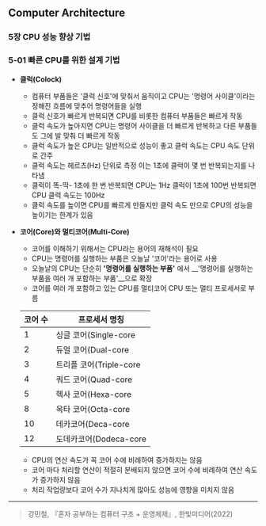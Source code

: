 ## Computer Architecture

### 5장 CPU 성능 향상 기법 

### 5-01 빠른 CPU를 위한 설계 기법      
- **클럭(Colock)**
  - 컴퓨터 부품들은 '클럭 신호'에 맞춰서 움직이고 CPU는 '명령어 사이클'이라는 정해진 흐름에 맞추어 명령어들을 실행
  - 클럭 신호가 빠르게 반복되면 CPU를 비롯한 컴퓨터 부품들은 빠르게 작동
  - 클럭 속도가 높아지면 CPU는 명령어 사이클을 더 빠르게 반복하고 다른 부품들도 그에 발 맞춰 더 빠르게 작동
  - 클럭 속도가 높은 CPU는 일반적으로 성능이 좋고 클럭 속도는 CPU 속도 단위로 간주
  - 클럭 속도는 헤르츠(Hz) 단위로 측정 이는 1초에 클럭이 몇 번 반복되는지를 나타냄
  - 클럭이 똑-딱- 1초에 한 번 반복되면 CPU는 1Hz 클럭이 1초에 100번 반복되면 CPU 클럭 속도는 100Hz
  - 클럭 속도를 높이면 CPU를 빠르게 만들지만 클럭 속도 만으로 CPU의 성능을 높이기는 한계가 있음

- **코어(Core)와 멀티코어(Multi-Core)**
  - 코어를 이해하기 위해서는 CPU라는 용어의 재해석이 필요
  - CPU는 명령어를 실행하는 부품은 오늘날 '코어'라는 용어로 사용
  - 오늘날의 CPU는 단순히 __'명령어를 실행하는 부품'__ 에서 __'명령어를 실행하는 부품을 여러 개 포함하는 부품'__으로 확장
  - 코어를 여러 개 포함하고 있는 CPU를 멀티코어 CPU 또는 멀티 프로세서로 부름
  
  |코어 수|프로세서 명칭|
  |----|---|
  |1|싱글 코어(Single-core|
  |2|듀얼 코어(Dual-core|
  |3|트리플 코어(Triple-core|
  |4|쿼드 코어(Quad-core| 
  |5|헥사 코어(Hexa-core| 
  |8|옥타 코어(Octa-core| 
  |10|데카코어(Deca-core|
  |12|도데카코어(Dodeca-core|

  - CPU의 연산 속도가 꼭 코어 수에 비례하여 증가하지는 않음
  - 코어 마다 처리할 연산이 적절히 분배되지 않으면 코어 수에 비례하여 연산 속도가 증가하지 않음
  - 처리 작업량보다 코어 수가 지나치게 많아도 성능에 영향을 미치지 않음
  

         
***
> 강민철, 『혼자 공부하는 컴퓨터 구조 + 운영체제』, 한빛미디어(2022)  
  
